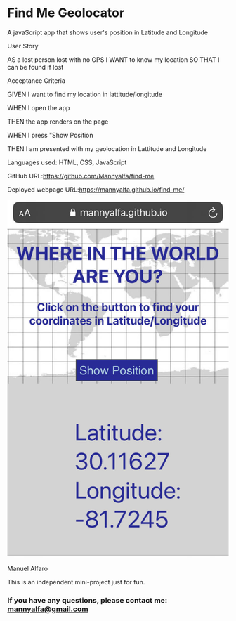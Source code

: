 # Find Me Geolocator

A javaScript app that shows user's position in Latitude and Longitude

User Story

AS a lost person lost with no GPS
I WANT to know my location
SO THAT I can be found if lost

Acceptance Criteria

GIVEN I want to find my location in lattitude/longitude

WHEN I open the app

THEN the app renders on the page

WHEN I press "Show Position

THEN I am presented with my geolocation in Lattitude and Longitude


Languages used: HTML, CSS, JavaScript


GitHub URL:https://github.com/Mannyalfa/find-me

Deployed webpage URL:https://mannyalfa.github.io/find-me/

![screenshot](https://github.com/Mannyalfa/find-me/blob/main/assets/images/screenshot.jpg)


Manuel Alfaro

This is an independent mini-project just for fun.

### If you have any questions, please contact me: mannyalfa@gmail.com